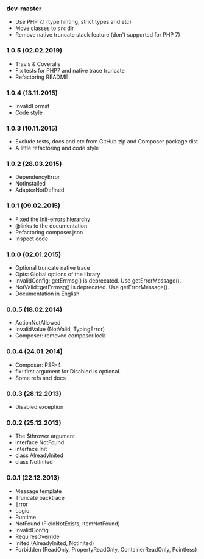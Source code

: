 ### dev-master

* Use PHP 7.1 (type hinting, strict types and etc)
* Move classes to `src` dir
* Remove native truncate stack feature (don't supported for PHP 7)

### 1.0.5 (02.02.2019)

* Travis & Coveralls
* Fix tests for PHP7 and native trace truncate
* Refactoring README

### 1.0.4 (13.11.2015)

* InvalidFormat
* Code style

### 1.0.3 (10.11.2015)

* Exclude tests, docs and etc from GitHub zip and Composer package dist
* A little refactoring and code style

### 1.0.2 (28.03.2015)

* DependencyError
* NotInstalled
* AdapterNotDefined

### 1.0.1 (09.02.2015)

* Fixed the Init-errors hierarchy
* @links to the documentation
* Refactoring composer.json
* Inspect code

### 1.0.0 (02.01.2015)

* Optional truncate native trace
* Opts: Global options of the library
* InvalidConfig::getErrmsg() is deprecated. Use getErrorMessage().
* NotValid::getErrmsg() is deprecated. Use getErrorMessage().
* Documentation in English

### 0.0.5 (18.02.2014)

* ActionNotAllowed
* InvalidValue (NotValid, TypingError)
* Composer: removed composer.lock

### 0.0.4 (24.01.2014)

* Composer: PSR-4
* fix: first argument for Disabled is optional.
* Some refs and docs

### 0.0.3 (28.12.2013)

* Disabled exception

### 0.0.2 (25.12.2013)

* The $thrower argument
* interface NotFound
* interface Init
* class AlreadyInited
* class NotInited

### 0.0.1 (22.12.2013)

* Message template
* Truncate backtrace
* Error
* Logic
* Runtime
* NotFound (FieldNotExists, ItemNotFound)
* InvalidConfig
* RequiresOverride
* Inited (AlreadyInited, NotInited)
* Forbidden (ReadOnly, PropertyReadOnly, ContainerReadOnly, Pointless)

